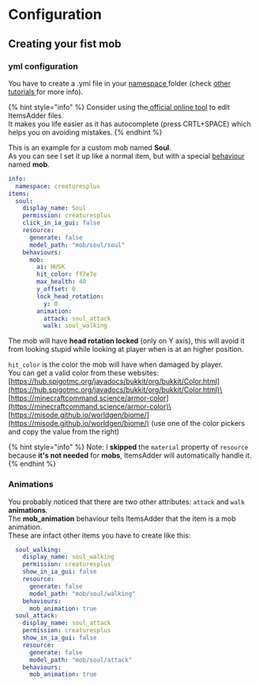 # Configuration

## Creating your fist mob

### yml configuration

You have to create a .yml file in your [namespace ](../../basic-concepts/namespace/)folder (check [other tutorials ](../../basic-concepts/namespace/creating-your-namespace.md)for more info).

{% hint style="info" %}
Consider using the[ official online tool](../../../../files-editor.md) to edit ItemsAdder files. \
It makes you life easier as it has autocomplete (press CRTL+SPACE) which helps you on avoiding mistakes.
{% endhint %}

This is an example for a custom mob named **Soul**.\
As you can see I set it up like a normal item, but with a special [behaviour ](../../item-properties/behaviours.md)named **mob**.

```yaml
info:
  namespace: creaturesplus
items:
  soul:
    display_name: Soul
    permission: creaturesplus
    click_in_ia_gui: false
    resource:
      generate: false
      model_path: "mob/soul/soul"
    behaviours:
      mob:
        ai: HUSK
        hit_color: ff7e7e
        max_health: 40
        y_offset: 0
        lock_head_rotation:
          y: 0
        animation:
          attack: soul_attack
          walk: soul_walking
```

The mob will have **head rotation locked** (only on Y axis), this will avoid it from looking stupid while looking at player when is at an higher position.

`hit_color` is the color the mob will have when damaged by player. \
You can get a valid color from these websites:\
[https://hub.spigotmc.org/javadocs/bukkit/org/bukkit/Color.html](https://hub.spigotmc.org/javadocs/bukkit/org/bukkit/Color.html)\
[https://minecraftcommand.science/armor-color](https://minecraftcommand.science/armor-color)\
[https://misode.github.io/worldgen/biome/](https://misode.github.io/worldgen/biome/) (use one of the color pickers and copy the value from the right)

{% hint style="info" %}
Note: I **skipped** the `material` property of `resource` because **it's not needed** for **mobs**, ItemsAdder will automatically handle it.
{% endhint %}

### Animations

You probably noticed that there are two other attributes: `attack` and `walk` **animations**.\
The **mob\_animation** behaviour tells ItemsAdder that the item is a mob animation.\
These are infact other items you have to create like this:

```yaml
  soul_walking:
    display_name: soul_walking
    permission: creaturesplus
    show_in_ia_gui: false
    resource:
      generate: false
      model_path: "mob/soul/walking"
    behaviours:
      mob_animation: true
  soul_attack:
    display_name: soul_attack
    permission: creaturesplus
    show_in_ia_gui: false
    resource:
      generate: false
      model_path: "mob/soul/attack"
    behaviours:
      mob_animation: true
```
